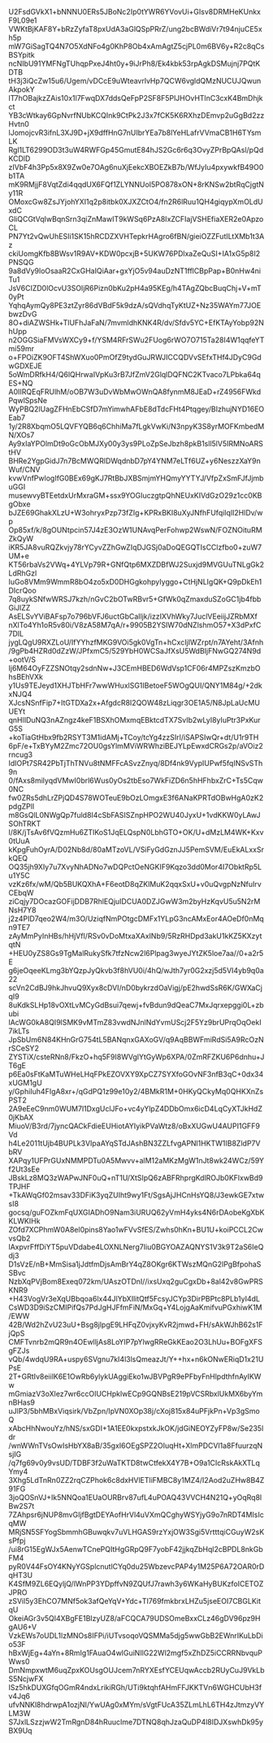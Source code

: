 U2FsdGVkX1+bNNNU0ERs5JBoNc2Ip0tYWR6YVovUi+GIsv8DRMHeKUnkxF9L09e1
VWKtBjKAF8Y+bRzZyfaT8pxUdA3aGlQSpPRrZ/ung2bcBWdiVr7t94njuCE5xh5p
mW7GiSagTQ4N7O5XdNFo4g0KhP8Ob4xAmAgtZ5cjPL0m6BV6y+R2c8qCsBSYpitk
ncNIbU91YMFNgTUhqpPxeJ4ht0y+9iJrPh8/Ek4kbk53rpAgkDSMujnj7PQtKDTB
tH3j3iQcZw15u6/Ugem/vDCcE9uWteavrlvHp7QCW6vgldQMzNUCUJQwunAkpokY
lT7hOBajkzZAis10x1l7FwqDX7ddsQeFpP2SF8F5PlJHOvHTlnC3cxK4BmDhjkct
YB3cWtkay6GpNvrfNUbKCQInk9CtPk2J3x7fCK5K6RXhzDEmvp2uGgBd2zzHvtn0
lJomojcvR3ifnL3XJ9D+jX9dffHnG7nUIbrYEa7b8lYeHLafrVVmaCB1H6TYsmLK
Rgl1LT6299OD3t3uW4RWFGp45GmutE84hJS2Gc6r6q3OvyZPrBpQAsl/pQdKCDlD
zIVbF4h3Pp5x8X9Zw0e7OAg6nuXjEekcXBOEZkB7b/WfJyIu4pxywkfB49O0b1TA
mK9RMjjF8VqtZdi4qqdUX6FQf1ZLYNNUoI5PO878xON+8rKNSw2btRqCjgtNy11R
OMoxcGw8ZsJYjohYXI1q2p8itbk0XJXZCtO4/fn2R6lRuu1QH4giqypXmOLdUxdC
GliQCGtVqIwBqnSrn3qiZnMawIT9kWSq6PzA8IxZCFIajVSHEfiaXER2e0ApzoCL
PN7Yt2vQwUhESIi1SK15hRCDZXVHTepkrHAgro6fBN/gieiOZZFutILtXMb1t3Az
ckiUomgKfb8BWsv1R9AV+KDW0pcxjB+5UKW76PDlxaZeQuSI+IA1xG5p8I2PNSQG
9a8dVy9loOsaaR2CxGHaIQiAar+gxYjO5v94auDzNT1fflCBpPap+B0nHw4niTu1
JsV6CIZD0lOcvU3SOIjR6Pizn0bKu2pH4a95KEg/h4TAgZQbcBuqChj+V+mT0yPt
YqhqAymQy8PE3ztZyr86dVBdF5k9dzA/sQVdhqTyKtUZ+Nz35WAYm77JOEbwzDvG
8O+diAZWSHk+TlUFhJaFaN/7mvmldhKNK4R/dv/Sfdv5YC+EfKTAyYobp92NhUpp
n2OGGSiaFMVsWXCy9+f/YSM4RFrSWu2FUog6rWO7O715Ta28I4W1qqfeYTmi59mr
o+FPOiZK9OFT4ShWXuo0PmOfZ9tydGuJRWJICCQDVvSEfxTHf4JDyC9GdwGDXEJE
5oWmDRfkH4/Q6lQHrwaIVpKu3rB7JfZmV2GlqlDQFNC2KTvaco7LPbka64qES+NQ
A0IIRQEqFRUlhM/oOB7W3uDvWbMwOWnQA8fynmM8JEaD+rZ4956FWkdPqwlSpsNe
WyPBQ2lUagZFHnEbCSfD7mYimwhAFbE8dTdcFHt4Ptqgey/BIzhujNYD16EOEab7
1y/2R8XbqmO5LQVFYQB6q6ChhiMa7fLgkVwKi/N3npyK3S8yrMOFKmbedMN/XOs7
Ay9xIaYPOlmDt9oGcObMJXy00y3ys9PLoZpSeJbzh8pkB1sll5lV5IRMNoARStHV
BHRe2YgpGidJ7n7BcMWQRlDWqdnbD7pY4YNM7eLTf6UZ+y6NeszzXaY9nWuf/CNV
kvwVnfPwlogIfG0BEx69gKJ7RtBbJXBSmjmYHQmyYYTYJ/VfpZxSmFJfJjmbuGGI
musewvyBTEetdxUrMxraGM+ssx9YOGIuczgtpQhNEUxKIVdGzO29z1cc0KBgObxe
bJZE69GhakXLzU+W3ohryxPzp73fZIg+KPRxBKI8uXyJNfhFUfqiIqlI2HlDv/wp
Op85xf/k/8gOUNtpcin57J4zE3OzW1UNAvqPerFohwp2WswN/FOZNOituRMZkQyW
iKR5JA8vuRQZkvjy78rYCyvZZhGwZIqDJGSj0aDoQEGQTIsCClzfbo0+zuW7UM+e
KT56rbaVs2VWq+4YLVp79R+GNfQtp6MXZDBfWJ2Suxjd9MVGUuTNLgGk2LdRhGzl
IuGo8VMm9WmmR8bO4zo5xD0DHGgkohpyIyggo+CtHjNLIgQK+Q9pDkEh1DIcrQoo
7q8uykSNfwWRSJ7kzh/nGvC2bOTwRBvr5+GfWk0qZmaxduSZoGC1jb4fbbGiJlZZ
AsELSvYViBAFsp7o796bVFJ6uctGbCaIljk/izzIXVhWky7JuclVEeiijJZRbMXf
nXlTo4Yh1oR5v80i/V8zA58M7qA/r+9905B2YSlW70dNZlshmO57+X3dPxfC7DlL
jygLQgU9RXZLoU/IfYYhzfMKG9VOi5gk0VgTn+hCxcIjIWZrpt/n7AYeht/3Afnh
/9gPb4HZRd0dZzW/JPfxmC5/529YbH0WCSaJfXsU5WdBIjFNwGQ274N9d+ootV/S
Ij6M64OyFZZSNOtqy2sdnNw+J3CEmHBED6WdVsp1CF06r4MPZszKmzbOhsBEhVXk
y1Us9TEJeyd1XHJTbHFr7wwWHuxlSG1IBetoeF5WOgQUI/QNY1M84g/+2dkxNJQ4
XJcsNSnfFip7+ItGTDXa2x+AfgdcR8I2QOW48zLiqgr3OE1A5/N8JpLaUcMUUEYt
qnHlIDuNQ3nAZngz4keF1BSXhOMxmqEBktcdTX7SvIb2wLyI8yIuPtr3PxKurG5S
+koTiaGtHbx9fb2RSYT3M1idAMj+TCoy/tcYg4zzSIrl/iSAPSIwQr+dt/U1r9TH
6pF/e+TxBYyM2Zmc72OU0gsYlmMViWRWhziBEJYLpEwxdCRGs2p/aVOiz2rncug3
IdIOPt7SR42PbTjThTNVu8tNMFFcASvzZnyq/8Df4nk9VypIUPwf5fqINSvSTh9n
0/fAxs8milyqdVMwI0brl6Wus0yOs2tbEso7WkFiZD6n5hHFhbxZrC+Ts5Cqw0NC
fw0ZRs5dhLrZPjQD4S78WOTeuE9bOzLOmgxE3f6ANaKPRTdOBwHgA0zK2pdgZPlI
m8GsQlL0NWgQp7fuld8I4cSbFASISZnpHPO2WU40JyxU+1vdKKW0yLAwJSOhTRKT
l/8K/jTsAv6fVQzmHu6ZTlKoS1JqELQspN0LbhGTO+OK/U+dMzLM4WK+Kxv0tUuA
kKpgFuhOyrA/D02Nb8d/80aMTzoVL/VSiFyGdGznJJ5PemSVM/EuEkALxxSrkQEQ
OQ35jh9XIy7u7XvyNhADNo7wDQPctOeNGKIF9Kqzo3dd0Mor4I7ObktRp5Lu1Y5C
vzKz6fx/wM/Qb5BUKQXhA+F6eotD8qZKlMuK2qqxSxU+v0uQvgpNzNfuIrvCEbqW
ziCqjy7DOcazGOFijDDB7RhlEQjuIDCUA0DZJGwW3m2byHzKqvU5u5N2rMNsH7Y8
j2z4PID7qeo2W4/m3O/UziqfNmPOtgcDMFx1YLpG3ncAMxEor4AOeDf0nMqn9TE7
zAyMmPyInHBs/hHjVfI/RSv0vDoMtxaXAxINb9/5RzRHDpd3akU1kKZ5KXzytqtN
+HEU0yZS8Gs9TgMalRukySfk7tfzNcw2l6Plpag3wyeJYtZK5loe7aa//0+a2r5E
g6jeOqeeKLmg3bYQzpJyQkvb3f8hVU0i/4hQ/wJth7yr0G2xzj5d5VI4yb9q0a22
scVn2CdBJ9hkJhvuQ9Xyx8cDVI/nD0bykrzdOaVigj/pE2hwdSsR6K/GWXaCjqI9
8uKdkSLHp18vOXtLvMCyGdBsui7qewj+fvBdun9dQeaC7MxJqrxepggi0L+zbubi
lAcWG0kA8QI9lSMK9vMTmZ83vwdNJnlNdYvmUScj2F5Yz9brUPrqOqOekI7ikLTs
JpSbUm6N84KHnGrG754tL5BANqnxGAXoGV/q9AqBBWFmiRdSi5A9RcOzNrSCeSY2
ZYSTiX/csteRNn8/FkzO+hq5F9I8WVglYtGyWp6XPA/0ZmRFZKU6P6dnhu+JT6gE
p6Ea0sFtKaMTuWHeLHqFPkEZOVXY9XpCZ7SYXfoGOvNF3nfB3qC+0dx34xUGM1gU
y/GphiIuh4FIgA8xr+/qGdPQ1z99e10y2/4BMkR1M+0HKyQCkyMq0QHKXnZsPST2
2A9eEeC9nm0WUM7l1DxgUclJFo+vc4yYlpZ4DDbOmx6icD4LqCyXTJkHdZ0jKbAX
MiuoV/B3rd/7jyncQACkFdieEUHiotAYIyikPVaWtz8/oBxXUGwU4AUPI1GFF9Vd
h4Le2011tUjb4BUPLk3VIpaAYqSTdJAshBN3ZZLfvgAPNl1HKTW1IB8ZldP7VbRV
XAPqy1UFPrGUxNMMPDTu0A5Mwvv+alM12aMKzMgW1nJt8wk24WCz/59Yf2Ut3sEe
JBskLz8MQ3zWAPwJNF0uQ+nT1U/XtSIpQ6zABFRhprgKdlROJb0KFlxwBd9TPJHF
+TkAWqGf02msav33DFiK3yqZUIht9wy1Ft/SgsAjJHCnHsYQ8/J3ewkGE7xtwsI8
gocsq/guFOZkmFqUXGIADhO9Nam3iURUQ62yVmH4yks4N6rDAobeKgXbKKLWKIHk
ZOfd7XCPhmW0A8el0pins8Yao1wFVvSfES/Zwhs0hKn+BU1U+koiPCCL2CwvsQb2
lAxpvrFffDiYT5puVDdabe4LOXNLNerg7Iiu0BGYOAZAQNYS1V3k9T2aS6IeQdj3
D1sVzE/nB+MmSisa1jJdtfmDjsAmBrY4qZ8OKgr6KTWszMQnG2lPgBfpohaSSBvc
NzbXqPVjBom8Exeq072km/UAszOTDnI//ixsUxq2guCgxDb+8al42v8GwPRSKNR9
+H43VogVr3eXqUBbqoa6lx44JlYbXIlitQtf5FcsyJCYp3DirPBPtc8PLb1yI4dL
CsWD3D9iSzCMIPifQs7PdJgHJFfmFiN/MxGq+Y4LojgAaKmifvuPGxhiwK1M/EWW
42B/Wd2hZvU23uU+Bsg8jlpgE9LHFqZ0vjxyKvR2jmwd+FH/sAkWJhB62s1FjQpS
CMFTvnrb2mQR9n4OEwlljAs8LoYIP7pYlwgRReGkKEao2O3LhUu+BOFgXFSgFZJs
vQb/4wdqU9RA+uspy6SVgnu7kI4l3lsQmeazJt/Y++hx+n6kONwERiqD1x21UPsE
2T+GRtIv8eiilK6E1OwRb6ylykUAggiEko1wJBVPgR9ePFbyFnHlpdthfnAyIKWw
mGmiazV3oXlez7wr6ccOIUCHpklwECp9GQNBsE219pVCSRbxlUkMX6byYmnBHas9
uJlP3/5bhMBxViqsirk/VbZpn/IpVN0XOp38j/cXoj815x84uPFjkPn+Vp3gSmoQ
xAbcHhNwouYz/hNS/sxGDI+1A1EE0kxpstxkJkOK/jdGiNEOYZyFP8w/Se235ldr
/wnWWnTVsOwIsHbYX8aB/35gxI6OEgSPZ2OIuqHt+XlmPDCVl1a8FfuurzqNsjIG
/q7fg69v0y9vsUD/TDBF3f2uWaTKTD8twCtfekX4Y7B+O9a1CIcRskAkXTLqYmy4
3Xhg5LdTnRn0ZZ2rqCZPhok6c8dxHVlETliFMBC8y1MZ4/I2Aod2uZHw8B4Z91FG
3joQOSnVJ+Ik5NNQoa1EUaOURBrv87ufL4uPOAQ43VVCH4N21Q+yOqRq8lBw2S7t
7ZAhpsr6jNUP8mvGIjfBgtDEYAofHrVl4uVXmQCghyWSYjyG9o7nRDT4MIsIcqMW
MRjSN5SFYogSbmmhGBuwqkv7uVLHGAS9rzYxjOW3Sgi5VrtttqiCGuyW2sKsPfpj
/ui8rG15EgWJx5AenwTCnePQItHgGRpQ9F7yobF42jjkqZbHql2cBPDL8nkGbFM4
pyR0V44FsOY4KNyYGSplcnutlCYq0du25WbzevcPAP4y1M25P6A72OAR0rDqHT3U
K4SfM9ZL6EQyljQ/lWnPP3YDpffvN9ZQUfJ7rawh3y6WKaHyBUKzfoICETOZJPRO
zSVil5y3EhCO7MNf5ok3afQeYqV+Ydc+TI769fmkbrxLHZu5jseEOI7CBGLKitqU
OkeiAGr3v5Ql4XBgFE1BIzyUZ8/aFCQCA79UDSOmeBxxCLz46gDV96pz9HgAU6+V
VzkEWs7oUDL1lzMNOs8IFPi/iUTvsoqoVQSMMa5djg5wwGbB2EWnrIKuLbDio53F
hBxWjEg+4aYn+8RmIg1FAuaO4wlGuiNIlG22Wl2mgf5xZhDZ5iCCRRNbvquPWws0
DmNmpxwtM6uqZpxKOUsgOUJcem7nRYXEsfYCEUqwAccb2RUyCuJ9VkLbS5NcjwFX
ISz5hkDUXGfqOGmR4ndxLrikiRGh/UTi9ktqhfAHmFFJKKTVn6WGHCUbH3fv4Jq6
ufvNNKl8hdrwpA1ozjNI/YwUAg0xMYm/sVgtFUcA35ZLmLhL6TH4zJtmzyVYLM3W
S7JxlLSzzjwW2TmRgnD84hRuucIme7DTNQ8qhJzaQuDP4l8IDJXswhDk95yBX9Uq
